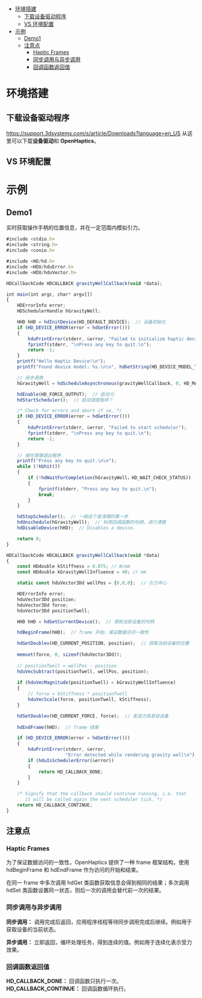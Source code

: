 
<!-- @import "[TOC]" {cmd="toc" depthFrom=1 depthTo=6 orderedList=false} -->

<!-- code_chunk_output -->

- [环境搭建](#环境搭建)
  - [下载设备驱动程序](#下载设备驱动程序)
  - [VS 环境配置](#vs-环境配置)
- [示例](#示例)
  - [Demo1](#demo1)
  - [注意点](#注意点)
    - [Haptic Frames](#haptic-frames)
    - [同步调用与异步调用](#同步调用与异步调用)
    - [回调函数返回值](#回调函数返回值)

<!-- /code_chunk_output -->

# 环境搭建

## 下载设备驱动程序

https://support.3dsystems.com/s/article/Downloads?language=en_US 从这里可以下载**设备驱动**和 **OpenHaptics**。

## VS 环境配置



# 示例

## Demo1

实时获取操作手柄的位置信息，并在一定范围内模拟引力。

```javascript
#include <stdio.h>
#include <string.h>
#include <conio.h>

#include <HD/hd.h>
#include <HDU/hduError.h>
#include <HDU/hduVector.h>

HDCallbackCode HDCALLBACK gravityWellCallback(void *data);

int main(int argc, char* argv[])
{    
    HDErrorInfo error;
    HDSchedulerHandle hGravityWell;

    HHD hHD = hdInitDevice(HD_DEFAULT_DEVICE);  // 设备初始化
    if (HD_DEVICE_ERROR(error = hdGetError())) 
    {
        hduPrintError(stderr, &error, "Failed to initialize haptic device");
        fprintf(stderr, "\nPress any key to quit.\n");
        return -1;
    }
    printf("Hello Haptic Device!\n");
    printf("Found device model: %s.\n\n", hdGetString(HD_DEVICE_MODEL_TYPE));

    // 异步调用
    hGravityWell = hdScheduleAsynchronous(gravityWellCallback, 0, HD_MAX_SCHEDULER_PRIORITY);

    hdEnable(HD_FORCE_OUTPUT);  // 启动力
    hdStartScheduler();  // 启动调度程序？

    /* Check for errors and abort if so. */
    if (HD_DEVICE_ERROR(error = hdGetError()))
    {
        hduPrintError(stderr, &error, "Failed to start scheduler");
        fprintf(stderr, "\nPress any key to quit.\n");
        return -1;
    }

    // 按任意键退出程序
    printf("Press any key to quit.\n\n");
    while (!kbhit())
    {
        if (!hdWaitForCompletion(hGravityWell，HD_WAIT_CHECK_STATUS))
        {
            fprintf(stderr, "Press any key to quit.\n");     
            break;
        }
    }

    hdStopScheduler();  // 一般这个是清理的第一步
    hdUnschedule(hGravityWell);  // 利用回调函数的句柄，进行清理
    hdDisableDevice(hHD);  // Disables a device.

    return 0;
}

HDCallbackCode HDCALLBACK gravityWellCallback(void *data)
{
    const HDdouble kStiffness = 0.075; // N/mm
    const HDdouble kGravityWellInfluence = 40; // mm

    static const hduVector3Dd wellPos = {0,0,0};  // 引力中心

    HDErrorInfo error;
    hduVector3Dd position;
    hduVector3Dd force;
    hduVector3Dd positionTwell;

    HHD hHD = hdGetCurrentDevice();  // 得到当前设备的句柄

    hdBeginFrame(hHD);  // frame 开始，保证数据访问一致性

    hdGetDoublev(HD_CURRENT_POSITION, position);  // 获取当前设备的位置
    
    memset(force, 0, sizeof(hduVector3Dd));
    
    // positionTwell = wellPos - position
    hduVecSubtract(positionTwell, wellPos, position);
    
    if (hduVecMagnitude(positionTwell) < kGravityWellInfluence)
    {
        // force = kStiffness * positionTwell
        hduVecScale(force, positionTwell, kStiffness);
    }

    hdSetDoublev(HD_CURRENT_FORCE, force);  // 发送力信息给设备
    
    hdEndFrame(hHD);  // frame 结束

    if (HD_DEVICE_ERROR(error = hdGetError()))
    {
        hduPrintError(stderr, &error, 
                      "Error detected while rendering gravity well\n");
        if (hduIsSchedulerError(&error))
        {
            return HD_CALLBACK_DONE;
        }
    }

    /* Signify that the callback should continue running, i.e. that
       it will be called again the next scheduler tick. */
    return HD_CALLBACK_CONTINUE;
}
```

## 注意点

### Haptic Frames

为了保证数据访问的一致性，OpenHaptics 提供了一种 frame 框架结构，使用 hdBeginFrame 和 hdEndFrame 作为访问的开始和结束。

在同一 frame 中多次调用 hdGet 类函数获取信息会得到相同的结果；多次调用 hdSet 类函数设置同一状态，则后一次的调用会替代前一次的结果。

### 同步调用与异步调用

**同步调用：** 调用完成后返回，应用程序线程等待同步调用完成后继续。例如用于获取设备的当前状态。

**异步调用：** 立即返回，循环处理任务，得到连续的值。例如用于连续化表示受力效果。

### 回调函数返回值

**HD_CALLBACK_DONE：** 回调函数只执行一次。
**HD_CALLBACK_CONTINUE：** 回调函数循环执行。
　